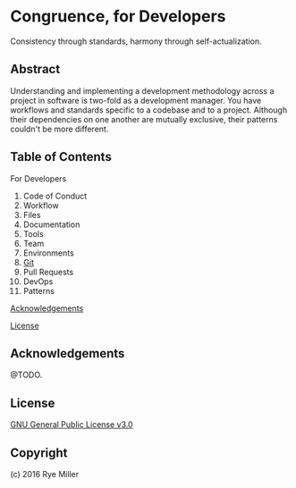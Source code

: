 Congruence, for Developers
==========================
Consistency through standards, harmony through self-actualization. 

Abstract
--------
Understanding and implementing a development methodology across a project in software is two-fold as a development 
manager. You have workflows and standards specific to a codebase and to a project. Although their dependencies on one
another are mutually exclusive, their patterns couldn't be more different.

Table of Contents
-----------------
For Developers

 1. Code of Conduct
 2. Workflow
 3. Files
 4. Documentation
 5. Tools
 6. Team
 7. Environments
 8. [Git](DeveloperGuide-Git.md)
 9. Pull Requests
 10. DevOps
 11. Patterns

[Acknowledgements](#Acknowledgements)

[License](#License)

Acknowledgements
----------------
@TODO.

License
-------
[GNU General Public License v3.0](http://www.gnu.org/licenses/#GPL)

Copyright
---------
(c) 2016 Rye Miller

